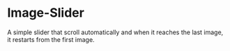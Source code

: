 # Image-Slider
A simple slider that scroll automatically and when it reaches the last image, it restarts from the first image.
